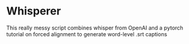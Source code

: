 # Whisperer

This really messy script combines whisper from OpenAI and a pytorch tutorial on forced alignment to generate word-level .srt captions
